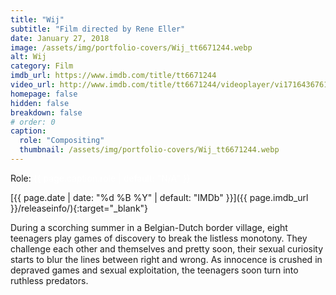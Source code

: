 ```yaml
---
title: "Wij"
subtitle: "Film directed by Rene Eller"
date: January 27, 2018
image: /assets/img/portfolio-covers/Wij_tt6671244.webp
alt: Wij
category: Film
imdb_url: https://www.imdb.com/title/tt6671244
video_url: http://www.imdb.com/title/tt6671244/videoplayer/vi1716436761
homepage: false
hidden: false
breakdown: false
# order: 0
caption:
  role: "Compositing"
  thumbnail: /assets/img/portfolio-covers/Wij_tt6671244.webp
---
```

Role: <span style="color:white">{{ page.caption.role | default: "N/A" }}</span>

[{{ page.date | date: "%d %B %Y" | default: "IMDb" }}]({{ page.imdb_url }}/releaseinfo/){:target="_blank"}

During a scorching summer in a Belgian-Dutch border village, eight teenagers play games of discovery to break the listless monotony. They challenge each other and themselves and pretty soon, their sexual curiosity starts to blur the lines between right and wrong. As innocence is crushed in depraved games and sexual exploitation, the teenagers soon turn into ruthless predators.
